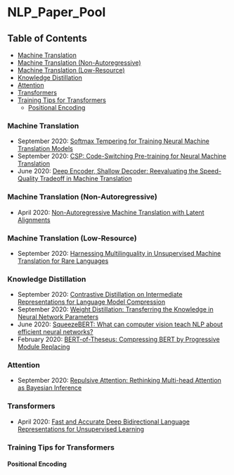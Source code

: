 # NLP_Paper_Pool
<!-- TABLE OF CONTENTS -->
## Table of Contents
* [Machine Translation](#machine-translation)
* [Machine Translation (Non-Autoregressive)](#machine-translation-non-autoregressive)
* [Machine Translation (Low-Resource)](#machine-translation-low-resource)
* [Knowledge Distillation](#knowledge-distillation)
* [Attention](#attention)
* [Transformers](#transformers)
* [Training Tips for Transformers](#training-tips-for-transformers)
  * [Positional Encoding](#positional-encoding)

<!-- Machine Translation -->
### Machine Translation
- September 2020: [Softmax Tempering for Training Neural Machine Translation Models](https://arxiv.org/abs/2009.09372)
- September 2020: [CSP: Code-Switching Pre-training for Neural Machine Translation](https://arxiv.org/abs/2009.08088)
- June 2020: [Deep Encoder, Shallow Decoder: Reevaluating the Speed-Quality Tradeoff in Machine Translation](https://arxiv.org/abs/2006.10369)

<!-- Machine Translation (Non-Autoregressive)-->
### Machine Translation (Non-Autoregressive)
- April 2020: [Non-Autoregressive Machine Translation with Latent Alignments](https://arxiv.org/abs/2004.07437)

<!-- Machine Translation (Low-Resource)-->
### Machine Translation (Low-Resource)
- September 2020: [Harnessing Multilinguality in Unsupervised Machine Translation for Rare Languages](https://arxiv.org/abs/2009.11201)

<!-- Knowledge Distillation -->
### Knowledge Distillation
- September 2020: [Contrastive Distillation on Intermediate Representations for Language Model Compression](https://arxiv.org/abs/2009.14167v1)
- September 2020: [Weight Distillation: Transferring the Knowledge in Neural Network Parameters](https://arxiv.org/abs/2009.09152)
- June 2020: [SqueezeBERT: What can computer vision teach NLP about efficient neural networks?](https://arxiv.org/abs/2006.11316)
- February 2020: [BERT-of-Theseus: Compressing BERT by Progressive Module Replacing](https://arxiv.org/abs/2002.02925)

<!-- Attention -->
### Attention
- September 2020: [Repulsive Attention: Rethinking Multi-head Attention as Bayesian Inference](https://arxiv.org/abs/2009.09364)

<!-- Transforemrs -->
### Transformers
- April 2020: [Fast and Accurate Deep Bidirectional Language Representations for Unsupervised Learning](https://arxiv.org/abs/2004.08097)

<!-- Traning Tips for Transformers -->
### Training Tips for Transformers
#### Positional Encoding
